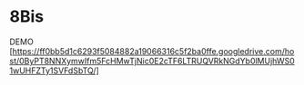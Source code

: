# 8Bis

DEMO [https://ff0bb5d1c6293f5084882a19066316c5f2ba0ffe.googledrive.com/host/0ByPT8NNXymwIfm5FcHMwTjNic0E2cTF6LTRUQVRkNGdYb0lMUjhWS01wUHFZTy1SVFdSbTQ/]
